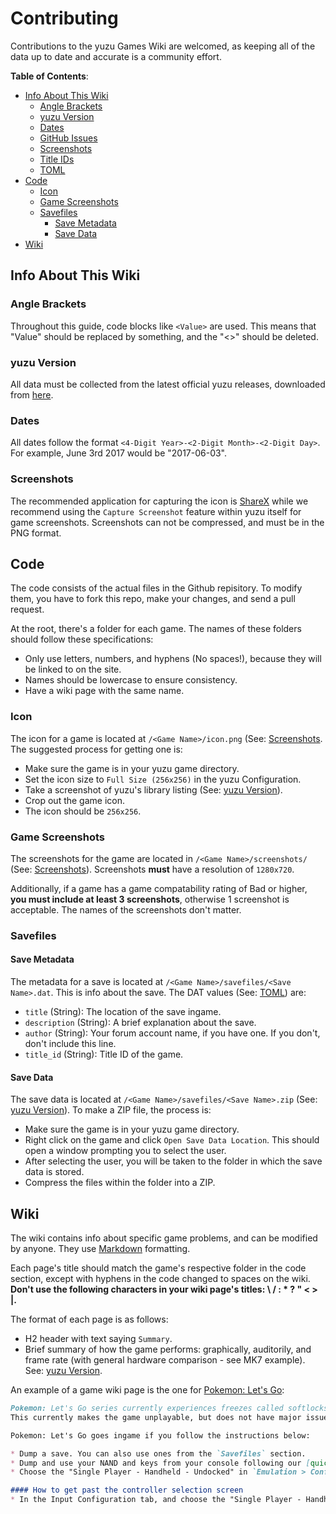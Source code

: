 # Contributing
Contributions to the yuzu Games Wiki are welcomed, as keeping all of the data up to date and accurate is a community effort.

**Table of Contents**:
- [Info About This Wiki](#info-about-this-wiki)
  - [Angle Brackets](#angle-brackets)
  - [yuzu Version](#yuzu-version)
  - [Dates](#dates)
  - [GitHub Issues](#github-issues)
  - [Screenshots](#screenshots)
  - [Title IDs](#title-ids)
  - [TOML](#toml)
- [Code](#code)
  - [Icon](#icon)
  - [Game Screenshots](#game-screenshots)
  - [Savefiles](#savefiles)
    - [Save Metadata](#save-metadata)
    - [Save Data](#save-data)
- [Wiki](#wiki)

## Info About This Wiki

### Angle Brackets
Throughout this guide, code blocks like `<Value>` are used. This means that "Value" should be replaced by something, and the "<>" should be deleted.

### yuzu Version
All data must be collected from the latest official yuzu releases, downloaded from [here](https://yuzu-emu.org/downloads/).

### Dates
All dates follow the format `<4-Digit Year>-<2-Digit Month>-<2-Digit Day>`. For example, June 3rd 2017 would be "2017-06-03".

### Screenshots
The recommended application for capturing the icon is [ShareX](https://github.com/ShareX/ShareX) while we recommend using the `Capture Screenshot` feature within yuzu itself for game screenshots. Screenshots can not be compressed, and must be in the PNG format.

## Code
The code consists of the actual files in the Github repisitory. To modify them, you have to fork this repo, make your changes, and send a pull request.

At the root, there's a folder for each game. The names of these folders should follow these specifications:
- Only use letters, numbers, and hyphens (No spaces!), because they will be linked to on the site.
- Names should be lowercase to ensure consistency.
- Have a wiki page with the same name.

### Icon
The icon for a game is located at `/<Game Name>/icon.png` (See: [Screenshots](#screenshots). The suggested process for getting one is:
- Make sure the game is in your yuzu game directory.
- Set the icon size to `Full Size (256x256)` in the yuzu Configuration.
- Take a screenshot of yuzu's library listing (See: [yuzu Version](#yuzu-version)).
- Crop out the game icon.
- The icon should be `256x256`.

### Game Screenshots
The screenshots for the game are located in `/<Game Name>/screenshots/` (See: [Screenshots](#screenshots)). Screenshots **must** have a resolution of `1280x720`.

Additionally, if a game has a game compatability rating of Bad or higher, **you must include at least 3 screenshots**, otherwise 1 screenshot is acceptable. The names of the screenshots don't matter.

### Savefiles
#### Save Metadata
The metadata for a save is located at `/<Game Name>/savefiles/<Save Name>.dat`. This is info about the save. The DAT values (See: [TOML](#toml)) are:
- `title` (String): The location of the save ingame.
- `description` (String): A brief explanation about the save.
- `author` (String): Your forum account name, if you have one. If you don't, don't include this line.
- `title_id` (String): Title ID of the game.

#### Save Data
The save data is located at `/<Game Name>/savefiles/<Save Name>.zip` (See: [yuzu Version](#yuzu-version)). To make a ZIP file, the process is:
- Make sure the game is in your yuzu game directory.
- Right click on the game and click `Open Save Data Location`. This should open a window prompting you to select the user.
- After selecting the user, you will be taken to the folder in which the save data is stored.
- Compress the files within the folder into a ZIP.

## Wiki
The wiki contains info about specific game problems, and can be modified by anyone. They use [Markdown](https://guides.github.com/features/mastering-markdown/) formatting.

Each page's title should match the game's respective folder in the code section, except with hyphens in the code changed to spaces on the wiki. **Don't use the following characters in your wiki page's titles: \ / : * ? " < > |.**

The format of each page is as follows:
- H2 header with text saying `Summary`.
- Brief summary of how the game performs: graphically, auditorily, and frame rate (with general hardware comparison - see MK7 example). See: [yuzu Version](#yuzu-version).

An example of a game wiki page is the one for [Pokemon: Let's Go](https://github.com/yuzu-emu/yuzu-games-wiki/wiki/pokemon-lets-go):
```markdown
Pokemon: Let's Go series currently experiences freezes called softlocks in yuzu.
This currently makes the game unplayable, but does not have major issues aside from the softlocks.

Pokemon: Let's Go goes ingame if you follow the instructions below:

* Dump a save. You can also use ones from the `Savefiles` section.
* Dump and use your NAND and keys from your console following our [quickstart guide](https://yuzu-emu.org/help/quickstart/).
* Choose the "Single Player - Handheld - Undocked" in `Emulation > Configure... > Input`

#### How to get past the controller selection screen
* In the Input Configuration tab, and choose the "Single Player - Handheld - Undocked" profile.
```
